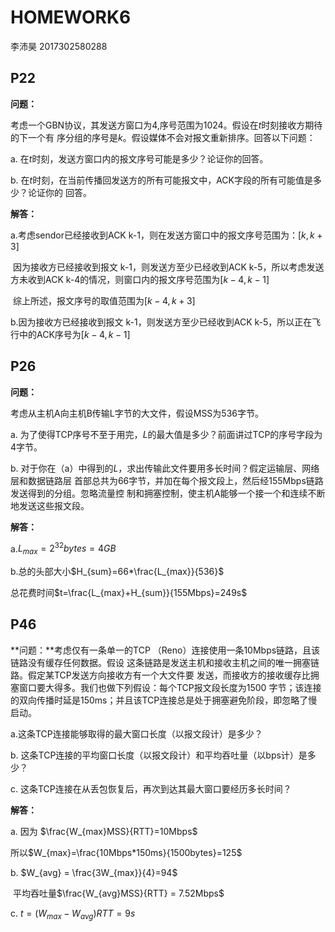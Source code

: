 # HOMEWORK6

李沛昊 2017302580288

## P22

**问题：**

考虑一个GBN协议，其发送方窗口为4,序号范围为1024。假设在$t$时刻接收方期待的下一个有 序分组的序号是$k$。假设媒体不会对报文重新排序。回答以下问题：

 a. 在$t$时刻，发送方窗口内的报文序号可能是多少？论证你的回答。

 b. 在$t$时刻，在当前传播回发送方的所有可能报文中，ACK字段的所有可能值是多少？论证你的 回答。 

**解答：**

a.考虑sendor已经接收到ACK k-1，则在发送方窗口中的报文序号范围为：$[k,k+3]$

​	因为接收方已经接收到报文 k-1，则发送方至少已经收到ACK k-5，所以考虑发送方未收到ACK k-4的情况，则窗口内的报文序号范围为$[k-4,k-1]$

​	综上所述，报文序号的取值范围为$[k-4,k+3]$

b.因为接收方已经接收到报文 k-1，则发送方至少已经收到ACK k-5，所以正在飞行中的ACK序号为$[k-4, k-1]$

## P26

**问题：**

考虑从主机A向主机B传输L字节的大文件，假设MSS为536字节。 

a. 为了使得TCP序号不至于用完，$L$的最大值是多少？前面讲过TCP的序号字段为4字节。

 b. 对于你在（a）中得到的$L$，求出传输此文件要用多长时间？假定运输层、网络层和数据链路层 首部总共为66字节，并加在每个报文段上，然后经155Mbps链路发送得到的分组。忽略流量控 制和拥塞控制，使主机A能够一个接一个和连续不断地发送这些报文段。

**解答：**

a.$L_{max}=2^{32}bytes=4GB$

b.总的头部大小$H_{sum}=66*\frac{L_{max}}{536}$

 总花费时间$t=\frac{L_{max}+H_{sum}}{155Mbps}=249s$

## P46

**问题：**考虑仅有一条单一的TCP （Reno）连接使用一条10Mbps链路，且该链路没有缓存任何数据。假设 这条链路是发送主机和接收主机之间的唯一拥塞链路。假定某TCP发送方向接收方有一个大文件要 发送，而接收方的接收缓存比拥塞窗口要大得多。我们也做下列假设：每个TCP报文段长度为1500 字节；该连接的双向传播时延是150ms；并且该TCP连接总是处于拥塞避免阶段，即忽略了慢 启动。 

a.这条TCP连接能够取得的最大窗口长度（以报文段计）是多少？ 

b. 这条TCP连接的平均窗口长度（以报文段计）和平均吞吐量（以bps计）是多少？ 

c. 这条TCP连接在从丢包恢复后，再次到达其最大窗口要经历多长时间？ 

**解答：**

a. 因为 $\frac{W_{max}MSS}{RTT}=10Mbps$

所以$W_{max}=\frac{10Mbps*150ms}{1500bytes}=125$

b. $W_{avg} = \frac{3W_{max}}{4}=94$

​    平均吞吐量$\frac{W_{avg}MSS}{RTT} = 7.52Mbps$

c. $t = (W_{max}-W_{avg})RTT=9s$